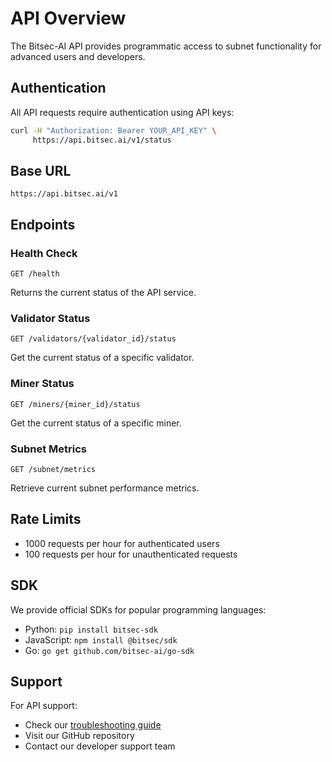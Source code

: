 # API Overview

The Bitsec-AI API provides programmatic access to subnet functionality for advanced users and developers.

## Authentication

All API requests require authentication using API keys:

```bash
curl -H "Authorization: Bearer YOUR_API_KEY" \
     https://api.bitsec.ai/v1/status
```

## Base URL

```
https://api.bitsec.ai/v1
```

## Endpoints

### Health Check

```http
GET /health
```

Returns the current status of the API service.

### Validator Status

```http
GET /validators/{validator_id}/status
```

Get the current status of a specific validator.

### Miner Status

```http
GET /miners/{miner_id}/status
```

Get the current status of a specific miner.

### Subnet Metrics

```http
GET /subnet/metrics
```

Retrieve current subnet performance metrics.

## Rate Limits

- 1000 requests per hour for authenticated users
- 100 requests per hour for unauthenticated requests

## SDK

We provide official SDKs for popular programming languages:

- Python: `pip install bitsec-sdk`
- JavaScript: `npm install @bitsec/sdk`
- Go: `go get github.com/bitsec-ai/go-sdk`

## Support

For API support:

- Check our [troubleshooting guide](../subnet/troubleshooting.md)
- Visit our GitHub repository
- Contact our developer support team